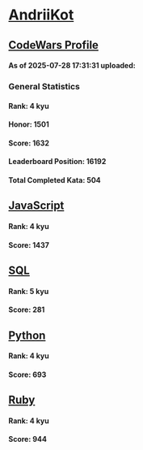# [AndriiKot](https://www.codewars.com/users/AndriiKot)

## [CodeWars Profile](https://www.codewars.com/users/AndriiKot)

#### As of 2025-07-28 17:31:31 uploaded:

### General Statistics

#### Rank: 4 kyu

#### Honor: 1501

#### Score: 1632

#### Leaderboard Position: 16192

#### Total Completed Kata: 504



## [JavaScript](https://github.com/AndriiKot/JavaScript__CodeWars)

#### Rank: 4 kyu

#### Score: 1437


## [SQL](https://github.com/AndriiKot/SQL__CodeWars)

#### Rank: 5 kyu

#### Score: 281


## [Python](https://github.com/AndriiKot/Python__CodeWars)

#### Rank: 4 kyu

#### Score: 693


## [Ruby](https://github.com/AndriiKot/Ruby__CodeWars)

#### Rank: 4 kyu

#### Score: 944

